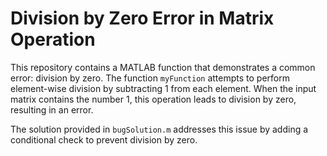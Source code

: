 # Division by Zero Error in Matrix Operation
This repository contains a MATLAB function that demonstrates a common error: division by zero.  The function `myFunction` attempts to perform element-wise division by subtracting 1 from each element.  When the input matrix contains the number 1, this operation leads to division by zero, resulting in an error.

The solution provided in `bugSolution.m` addresses this issue by adding a conditional check to prevent division by zero.
